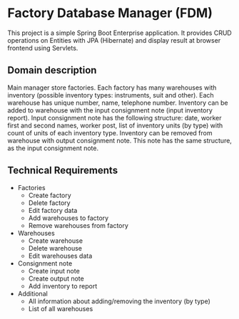 # Factory Database Manager (FDM)
This project is a simple Spring Boot Enterprise application. 
It provides CRUD operations on Entities with JPA (Hibernate) and display 
result at browser frontend using Servlets. 

## Domain description 
Main manager store factories. Each factory has many warehouses with inventory
(possible inventory types: instruments, suit and other). Each warehouse has unique number,
name, telephone number. Inventory can be added to warehouse with the input consignment note (input inventory report).
Input consignment note has the following structure: date, worker first and second names, worker post, 
list of inventory units (by type) with count of units of each inventory type. 
Inventory can be removed from warehouse with output consignment note. This note has the same structure, 
as the input consignment note.

## Technical Requirements 
* Factories
  * Create factory 
  * Delete factory
  * Edit factory data
  * Add warehouses to factory
  * Remove warehouses from factory
* Warehouses 
  * Create warehouse 
  * Delete warehouse 
  * Edit warehouses data
* Consignment note
  * Create input note
  * Create output note
  * Add inventory to report 
* Additional 
  * All information about adding/removing the inventory (by type)
  * List of all warehouses